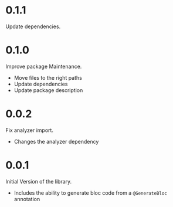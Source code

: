 # 0.1.1

Update dependencies.

# 0.1.0

Improve package Maintenance.

- Move files to the right paths
- Update dependencies
- Update package description

# 0.0.2

Fix analyzer import.

- Changes the analyzer dependency

# 0.0.1

Initial Version of the library.

- Includes the ability to generate bloc code from a `@GenerateBloc` annotation